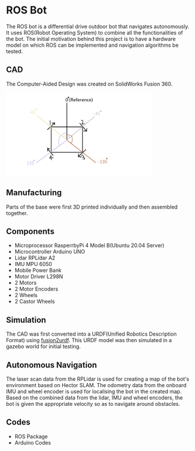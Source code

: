 # ROS Bot
The ROS bot is a differential drive outdoor bot that navigates autonomously. It uses ROS(Robot Operating System) to combine all the functionalities of the bot. The initial motivation behind this project is to have a hardware model on which ROS can be implemented and navigation algorithms be tested.

## CAD
The Computer-Aided Design was created on SolidWorks Fusion 360.


<img src="https://github.com/maanvisingh/RM_Taskphase/blob/main/Coding%20Tasks/Reference%20Image.png" width="400" >

## Manufacturing 
Parts of the base were first 3D printed individually and then assembled together. 

## Components 
- Microprocessor RasperrbyPi 4 Model B(Ubuntu 20.04 Server)
- Microcontroller Arduino UNO
- Lidar RPLidar A2
- IMU MPU 6050
- Mobile Power Bank
- Motor Driver L298N
- 2 Motors 
- 2 Motor Encoders 
- 2 Wheels 
- 2 Castor Wheels 

## Simulation
The CAD was first converted into a URDF(Unified Robotics Description Format) using [fusion2urdf](https://github.com/syuntoku14/fusion2urdf). This URDF model was then simulated in a gazebo world for initial testing. 

## Autonomous Navigation 
The laser scan data from the RPLidar is used for creating a map of the bot's environment based on Hector SLAM. The odometry data from the onboard IMU and wheel encoder is used for localising the bot in the created map. Based on the combined data from the lidar, IMU and wheel encoders, the bot is given the appropriate velocity so as to navigate around obstacles.

## Codes
- ROS Package 
- Arduino Codes
